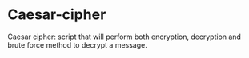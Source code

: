# Caesar-cipher
Caesar cipher: script that will perform both encryption, decryption and brute force method to decrypt a message.
